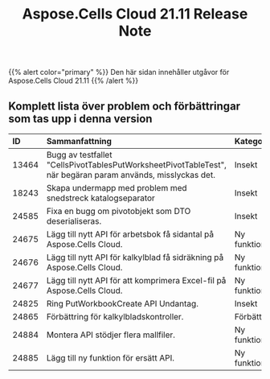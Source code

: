 ﻿---
title: Aspose.Cells Cloud 21.11 Release Note
second_title: Aspose.Cells Cloud Documen
type: docs
url: /sv/aspose-cells-cloud-21-11-release-notes/
description: Aspose.Cells Cloud stöder Excel för att skapa, konvertera, sammanfoga, dela, skydda, inre objektoperation och så vidare
weight: 11
---
{{% alert color="primary" %}} 
Den här sidan innehåller utgåvor för Aspose.Cells Cloud 21.11
{{% /alert %}} 
## **Komplett lista över problem och förbättringar som tas upp i denna version**
|**ID**|**Sammanfattning**|**Kategori**|
|:- |:- |:- |
|13464 |Bugg av testfallet "CellsPivotTablesPutWorksheetPivotTableTest", när begäran param används, misslyckas det.| Insekt|
|18243 |Skapa undermapp med problem med snedstreck katalogseparator| Insekt|
|24585 |Fixa en bugg om pivotobjekt som DTO deserialiseras.| Insekt|
|24675 |Lägg till nytt API för arbetsbok få sidantal på Aspose.Cells Cloud.| Ny funktion|
|24676 |Lägg till nytt API för kalkylblad få sidräkning på Aspose.Cells Cloud.| Ny funktion|
|24677 |Lägg till nytt API för att komprimera Excel-fil på Aspose.Cells Cloud.| Ny funktion|
|24825 |Ring PutWorkbookCreate API Undantag.| Insekt|
|24865 |Förbättring för kalkylbladskontroller.| Förbättring|
|24884 |Montera API stödjer flera mallfiler.| Ny funktion|
|24885 |Lägg till ny funktion för ersätt API.| Ny funktion|
